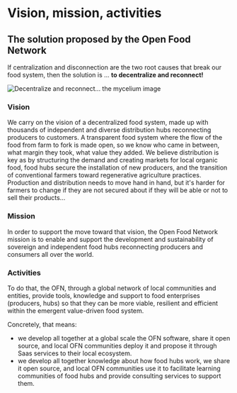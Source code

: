 # Vision, mission, activities

## The solution proposed by the Open Food Network

If centralization and disconnection are the two root causes that break our food system, then the solution is ... **to decentralize and reconnect!**

![Decentralize and reconnect... the mycelium image](.gitbook/assets/mycellium.png)

### **Vision**

We carry on the vision of a decentralized food system, made up with thousands of independent and diverse distribution hubs reconnecting producers to customers. A transparent food system where the flow of the food from farm to fork is made open, so we know who came in between, what margin they took, what value they added. We believe distribution is key as by structuring the demand and creating markets for local organic food, food hubs secure the installation of new producers, and the transition of conventional farmers toward regenerative agriculture practices. Production and distribution needs to move hand in hand, but it's harder for farmers to change if they are not secured about if they will be able or not to sell their products...

### Mission

In order to support the move toward that vision, the Open Food Network mission is to enable and support the development and sustainability of sovereign and independent food hubs reconnecting producers and consumers all over the world.

### Activities

To do that, the OFN, through a global network of local communities and entities, provide tools, knowledge and support to food enterprises \(producers, hubs\) so that they can be more viable, resilient and efficient within the emergent value-driven food system.

Concretely, that means:

* we develop all together at a global scale the OFN software, share it open source, and local OFN communities deploy it and propose it through Saas services to their local ecosystem.  
* we develop all together knowledge about how food hubs work, we share it open source, and local OFN communities use it to facilitate learning communities of food hubs and provide consulting services to support them.

